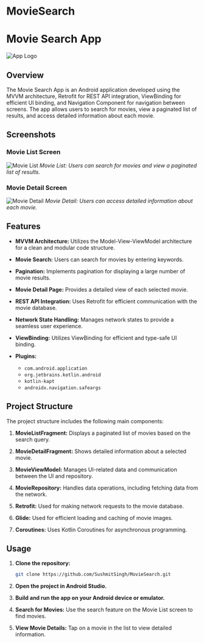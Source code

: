 # MovieSearch

# Movie Search App

![App Logo](app_logo.png)

## Overview

The Movie Search App is an Android application developed using the MVVM architecture, Retrofit for REST API integration, ViewBinding for efficient UI binding, and Navigation Component for navigation between screens. The app allows users to search for movies, view a paginated list of results, and access detailed information about each movie.

## Screenshots

### Movie List Screen

![Movie List](screenshots/movie_list.png)
*Movie List: Users can search for movies and view a paginated list of results.*

### Movie Detail Screen

![Movie Detail](screenshots/movie_detail.png)
*Movie Detail: Users can access detailed information about each movie.*

## Features

- **MVVM Architecture:** Utilizes the Model-View-ViewModel architecture for a clean and modular code structure.

- **Movie Search:** Users can search for movies by entering keywords.

- **Pagination:** Implements pagination for displaying a large number of movie results.

- **Movie Detail Page:** Provides a detailed view of each selected movie.

- **REST API Integration:** Uses Retrofit for efficient communication with the movie database.

- **Network State Handling:** Manages network states to provide a seamless user experience.

- **ViewBinding:** Utilizes ViewBinding for efficient and type-safe UI binding.

- **Plugins:**
    - `com.android.application`
    - `org.jetbrains.kotlin.android`
    - `kotlin-kapt`
    - `androidx.navigation.safeargs`

## Project Structure

The project structure includes the following main components:

1. **MovieListFragment:** Displays a paginated list of movies based on the search query.

2. **MovieDetailFragment:** Shows detailed information about a selected movie.

3. **MovieViewModel:** Manages UI-related data and communication between the UI and repository.

4. **MovieRepository:** Handles data operations, including fetching data from the network.

5. **Retrofit:** Used for making network requests to the movie database.

6. **Glide:** Used for efficient loading and caching of movie images.

7. **Coroutines:** Uses Kotlin Coroutines for asynchronous programming.

## Usage

1. **Clone the repository:**

    ```bash
    git clone https://github.com/SushmitSingh/MovieSearch.git
    ```

2. **Open the project in Android Studio.**

3. **Build and run the app on your Android device or emulator.**

4. **Search for Movies:** Use the search feature on the Movie List screen to find movies.

5. **View Movie Details:** Tap on a movie in the list to view detailed information.

